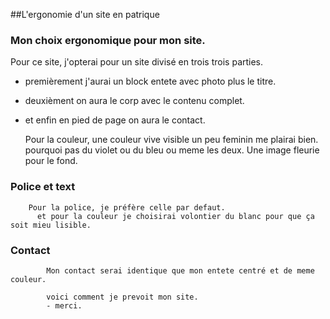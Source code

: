 ##L'ergonomie d'un site en patrique
### Mon choix ergonomique pour mon site.

  Pour ce site, j'opterai pour un site divisé en trois trois parties.
  - premièrement j'aurai un block entete avec photo plus le titre.  
  - deuxièment on aura le corp avec le contenu complet. 
  - et enfin en pied de page on aura le contact.
  
    Pour la couleur, une couleur vive  visible un peu feminin me plairai bien. pourquoi pas du violet ou du bleu ou meme les deux.
	  Une image fleurie pour le fond.
	  
### Police et text
	    Pour la police, je préfère celle par defaut.
		  et pour la couleur je choisirai volontier du blanc pour que ça soit mieu lisible.
		  
### Contact
		    Mon contact serai identique que mon entete centré et de meme couleur.
			
			voici comment je prevoit mon site.
            - merci.